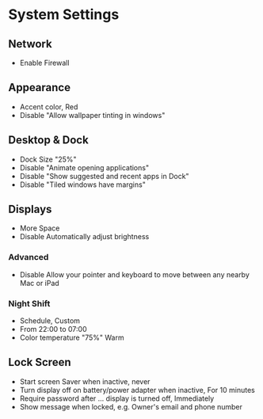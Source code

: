 # System Settings

## Network
- Enable Firewall

## Appearance
- Accent color, Red
- Disable "Allow wallpaper tinting in windows"

## Desktop & Dock
- Dock Size "25%"
- Disable "Animate opening applications"
- Disable "Show suggested and recent apps in Dock"
- Disable "Tiled windows have margins"

## Displays
- More Space
- Disable Automatically adjust brightness

### Advanced
- Disable Allow your pointer and keyboard to move between any nearby Mac or iPad

### Night Shift
- Schedule, Custom
- From 22:00 to 07:00
- Color temperature "75%" Warm

## Lock Screen
- Start screen Saver when inactive, never
- Turn display off on battery/power adapter when inactive, For 10 minutes
- Require password after ... display is turned off, Immediately
- Show message when locked, e.g. Owner's email and phone number
